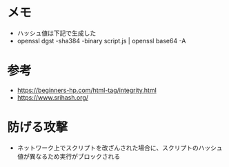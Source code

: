 # メモ

- ハッシュ値は下記で生成した
- openssl dgst -sha384 -binary script.js | openssl base64 -A

# 参考

- https://beginners-hp.com/html-tag/integrity.html
- https://www.srihash.org/

# 防げる攻撃

- ネットワーク上でスクリプトを改ざんされた場合に、スクリプトのハッシュ値が異なるため実行がブロックされる
